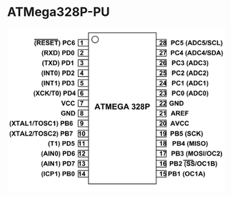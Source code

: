 # ATMega328P-PU

![ATMega329P Pinout](https://github.com/CoderJayUK/atmega328P-PU/blob/main/atmega328P-pinout.png)

